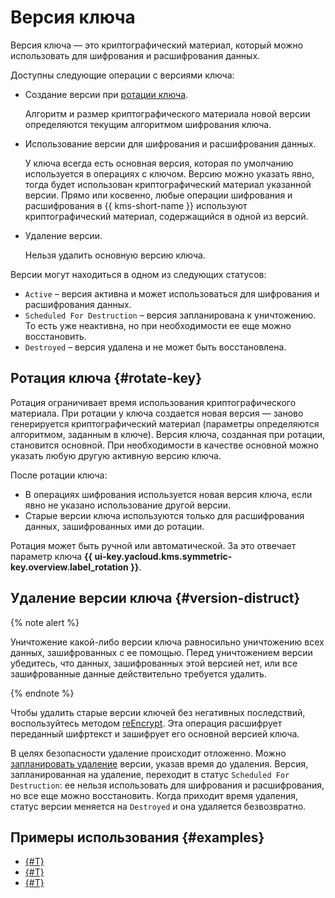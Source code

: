 # Версия ключа

Версия ключа — это криптографический материал, который можно использовать для шифрования и расшифрования данных. 

Доступны следующие операции с версиями ключа:
* Создание версии при [ротации ключа](#rotate-key).

    Алгоритм и размер криптографического материала новой версии определяются текущим алгоритмом шифрования ключа.
* Использование версии для шифрования и расшифрования данных.

    У ключа всегда есть основная версия, которая по умолчанию используется в операциях с ключом. Версию можно указать явно, тогда будет использован криптографический материал указанной версии. Прямо или косвенно, любые операции шифрования и расшифрования в {{ kms-short-name }} используют криптографический материал, содержащийся в одной из версий.
* Удаление версии.

    Нельзя удалить основную версию ключа.

Версии могут находиться в одном из следующих статусов:
* `Active` – версия активна и может использоваться для шифрования и расшифрования данных.
* `Scheduled For Destruction` – версия запланирована к уничтожению. То есть уже неактивна, но при необходимости  ее еще можно восстановить.
* `Destroyed` – версия удалена и не может быть восстановлена.

## Ротация ключа {#rotate-key}

Ротация ограничивает время использования криптографического материала. При ротации у ключа создается новая версия — заново генерируется криптографический материал (параметры определяются алгоритмом, заданным в ключе). Версия ключа, созданная при ротации, становится основной. При необходимости в качестве основной можно указать любую другую активную версию ключа. 

После ротации ключа: 
* В операциях шифрования используется новая версия ключа, если явно не указано использование другой версии.
* Старые версии ключа используются только для расшифрования данных, зашифрованных ими до ротации.

Ротация может быть ручной или автоматической. За это отвечает параметр ключа **{{ ui-key.yacloud.kms.symmetric-key.overview.label_rotation }}**.

## Удаление версии ключа {#version-distruct}

{% note alert %}

Уничтожение какой-либо версии ключа равносильно уничтожению всех данных, зашифрованных с ее помощью. Перед уничтожением версии убедитесь, что данных, зашифрованных этой версией нет, или все зашифрованные данные действительно требуется удалить.

{% endnote %}

Чтобы удалить старые версии ключей без негативных последствий, воспользуйтесь методом [reEncrypt](../api-ref/SymmetricCrypto/reEncrypt). Эта операция расшифрует переданный шифртекст  и зашифрует его основной версией ключа.

В целях безопасности удаление происходит отложенно. Можно [запланировать удаление](../operations/version#delete) версии, указав время до удаления. Версия, запланированная на удаление, переходит в статус `Scheduled For Destruction`: ее нельзя использовать для шифрования и расшифрования, но все еще можно восстановить. Когда приходит время удаления, статус версии меняется на `Destroyed` и она удаляется безвозвратно.

## Примеры использования {#examples}

* [{#T}](../tutorials/encrypt/cli-api.md)
* [{#T}](../tutorials/vault-secret.md)
* [{#T}](../tutorials/secure-password-script.md)